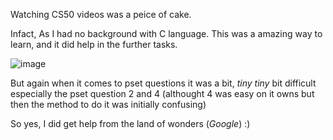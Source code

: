 Watching CS50 videos was a peice of cake.

Infact, As I had no background with C language. This was a amazing way to learn, and it did help in the further tasks.

![image](https://user-images.githubusercontent.com/56226566/142708820-f2844b9b-2281-469f-8e6d-807fcdb3bf6b.png)


But again when it comes to pset questions it was a bit, *tiny tiny* bit difficult especially the pset question 2 and 4 (althought 4 was easy on it owns but then the method to do it was initially confusing)


So yes, I did get help from the land of wonders (*Google*)  :)
